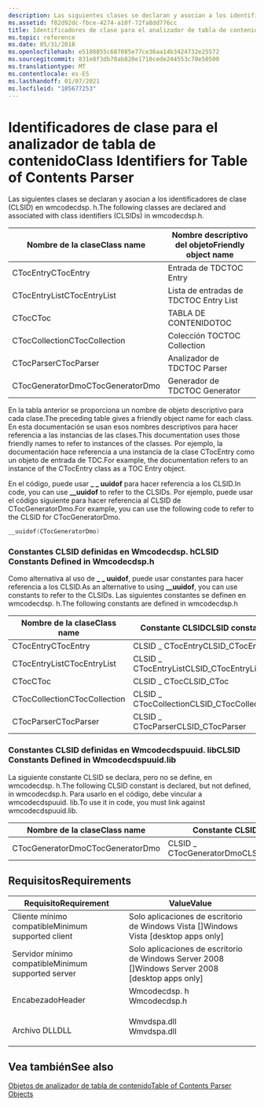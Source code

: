 ```yaml
---
description: Las siguientes clases se declaran y asocian a los identificadores de clase (CLSID) en wmcodecdsp. h.
ms.assetid: f82d92dc-fbce-4274-a10f-72fa8dd776cc
title: Identificadores de clase para el analizador de tabla de contenido (Wmcodecdsp. h)
ms.topic: reference
ms.date: 05/31/2018
ms.openlocfilehash: e5108855c687085e77ce36aa14b3424732e25572
ms.sourcegitcommit: 831e8f3db78ab820e1710cede244553c70e50500
ms.translationtype: MT
ms.contentlocale: es-ES
ms.lasthandoff: 01/07/2021
ms.locfileid: "105677253"
---
```

# <a name="class-identifiers-for-table-of-contents-parser"></a><span data-ttu-id="d8538-103">Identificadores de clase para el analizador de tabla de contenido</span><span class="sxs-lookup"><span data-stu-id="d8538-103">Class Identifiers for Table of Contents Parser</span></span>

<span data-ttu-id="d8538-104">Las siguientes clases se declaran y asocian a los identificadores de clase (CLSID) en wmcodecdsp. h.</span><span class="sxs-lookup"><span data-stu-id="d8538-104">The following classes are declared and associated with class identifiers (CLSIDs) in wmcodecdsp.h.</span></span>



| <span data-ttu-id="d8538-105">Nombre de la clase</span><span class="sxs-lookup"><span data-stu-id="d8538-105">Class name</span></span>       | <span data-ttu-id="d8538-106">Nombre descriptivo del objeto</span><span class="sxs-lookup"><span data-stu-id="d8538-106">Friendly object name</span></span> |
|------------------|----------------------|
| <span data-ttu-id="d8538-107">CTocEntry</span><span class="sxs-lookup"><span data-stu-id="d8538-107">CTocEntry</span></span>        | <span data-ttu-id="d8538-108">Entrada de TDC</span><span class="sxs-lookup"><span data-stu-id="d8538-108">TOC Entry</span></span>            |
| <span data-ttu-id="d8538-109">CTocEntryList</span><span class="sxs-lookup"><span data-stu-id="d8538-109">CTocEntryList</span></span>    | <span data-ttu-id="d8538-110">Lista de entradas de TDC</span><span class="sxs-lookup"><span data-stu-id="d8538-110">TOC Entry List</span></span>       |
| <span data-ttu-id="d8538-111">CToc</span><span class="sxs-lookup"><span data-stu-id="d8538-111">CToc</span></span>             | <span data-ttu-id="d8538-112">TABLA DE CONTENIDO</span><span class="sxs-lookup"><span data-stu-id="d8538-112">TOC</span></span>                  |
| <span data-ttu-id="d8538-113">CTocCollection</span><span class="sxs-lookup"><span data-stu-id="d8538-113">CTocCollection</span></span>   | <span data-ttu-id="d8538-114">Colección TOC</span><span class="sxs-lookup"><span data-stu-id="d8538-114">TOC Collection</span></span>       |
| <span data-ttu-id="d8538-115">CTocParser</span><span class="sxs-lookup"><span data-stu-id="d8538-115">CTocParser</span></span>       | <span data-ttu-id="d8538-116">Analizador de TDC</span><span class="sxs-lookup"><span data-stu-id="d8538-116">TOC Parser</span></span>           |
| <span data-ttu-id="d8538-117">CTocGeneratorDmo</span><span class="sxs-lookup"><span data-stu-id="d8538-117">CTocGeneratorDmo</span></span> | <span data-ttu-id="d8538-118">Generador de TDC</span><span class="sxs-lookup"><span data-stu-id="d8538-118">TOC Generator</span></span>        |



 

<span data-ttu-id="d8538-119">En la tabla anterior se proporciona un nombre de objeto descriptivo para cada clase.</span><span class="sxs-lookup"><span data-stu-id="d8538-119">The preceding table gives a friendly object name for each class.</span></span> <span data-ttu-id="d8538-120">En esta documentación se usan esos nombres descriptivos para hacer referencia a las instancias de las clases.</span><span class="sxs-lookup"><span data-stu-id="d8538-120">This documentation uses those friendly names to refer to instances of the classes.</span></span> <span data-ttu-id="d8538-121">Por ejemplo, la documentación hace referencia a una instancia de la clase CTocEntry como un objeto de entrada de TDC.</span><span class="sxs-lookup"><span data-stu-id="d8538-121">For example, the documentation refers to an instance of the CTocEntry class as a TOC Entry object.</span></span>

<span data-ttu-id="d8538-122">En el código, puede usar **\_ \_ uuidof** para hacer referencia a los CLSID.</span><span class="sxs-lookup"><span data-stu-id="d8538-122">In code, you can use **\_\_uuidof** to refer to the CLSIDs.</span></span> <span data-ttu-id="d8538-123">Por ejemplo, puede usar el código siguiente para hacer referencia al CLSID de CTocGeneratorDmo.</span><span class="sxs-lookup"><span data-stu-id="d8538-123">For example, you can use the following code to refer to the CLSID for CTocGeneratorDmo.</span></span>


```C++
__uuidof(CTocGeneratorDmo)
```



### <a name="clsid-constants-defined-in-wmcodecdsph"></a><span data-ttu-id="d8538-124">Constantes CLSID definidas en Wmcodecdsp. h</span><span class="sxs-lookup"><span data-stu-id="d8538-124">CLSID Constants Defined in Wmcodecdsp.h</span></span>

<span data-ttu-id="d8538-125">Como alternativa al uso de **\_ \_ uuidof**, puede usar constantes para hacer referencia a los CLSID.</span><span class="sxs-lookup"><span data-stu-id="d8538-125">As an alternative to using **\_\_uuidof**, you can use constants to refer to the CLSIDs.</span></span> <span data-ttu-id="d8538-126">Las siguientes constantes se definen en wmcodecdsp. h.</span><span class="sxs-lookup"><span data-stu-id="d8538-126">The following constants are defined in wmcodecdsp.h</span></span>



| <span data-ttu-id="d8538-127">Nombre de la clase</span><span class="sxs-lookup"><span data-stu-id="d8538-127">Class name</span></span>     | <span data-ttu-id="d8538-128">Constante CLSID</span><span class="sxs-lookup"><span data-stu-id="d8538-128">CLSID constant</span></span>        |
|----------------|-----------------------|
| <span data-ttu-id="d8538-129">CTocEntry</span><span class="sxs-lookup"><span data-stu-id="d8538-129">CTocEntry</span></span>      | <span data-ttu-id="d8538-130">CLSID \_ CTocEntry</span><span class="sxs-lookup"><span data-stu-id="d8538-130">CLSID\_CTocEntry</span></span>      |
| <span data-ttu-id="d8538-131">CTocEntryList</span><span class="sxs-lookup"><span data-stu-id="d8538-131">CTocEntryList</span></span>  | <span data-ttu-id="d8538-132">CLSID \_ CTocEntryList</span><span class="sxs-lookup"><span data-stu-id="d8538-132">CLSID\_CTocEntryList</span></span>  |
| <span data-ttu-id="d8538-133">CToc</span><span class="sxs-lookup"><span data-stu-id="d8538-133">CToc</span></span>           | <span data-ttu-id="d8538-134">CLSID \_ CToc</span><span class="sxs-lookup"><span data-stu-id="d8538-134">CLSID\_CToc</span></span>           |
| <span data-ttu-id="d8538-135">CTocCollection</span><span class="sxs-lookup"><span data-stu-id="d8538-135">CTocCollection</span></span> | <span data-ttu-id="d8538-136">CLSID \_ CTocCollection</span><span class="sxs-lookup"><span data-stu-id="d8538-136">CLSID\_CTocCollection</span></span> |
| <span data-ttu-id="d8538-137">CTocParser</span><span class="sxs-lookup"><span data-stu-id="d8538-137">CTocParser</span></span>     | <span data-ttu-id="d8538-138">CLSID \_ CTocParser</span><span class="sxs-lookup"><span data-stu-id="d8538-138">CLSID\_CTocParser</span></span>     |



 

### <a name="clsid-constants-defined-in-wmcodecdspuuidlib"></a><span data-ttu-id="d8538-139">Constantes CLSID definidas en Wmcodecdspuuid. lib</span><span class="sxs-lookup"><span data-stu-id="d8538-139">CLSID Constants Defined in Wmcodecdspuuid.lib</span></span>

<span data-ttu-id="d8538-140">La siguiente constante CLSID se declara, pero no se define, en wmcodecdsp. h.</span><span class="sxs-lookup"><span data-stu-id="d8538-140">The following CLSID constant is declared, but not defined, in wmcodecdsp.h.</span></span> <span data-ttu-id="d8538-141">Para usarlo en el código, debe vincular a wmcodecdspuuid. lib.</span><span class="sxs-lookup"><span data-stu-id="d8538-141">To use it in code, you must link against wmcodecdspuuid.lib.</span></span>



| <span data-ttu-id="d8538-142">Nombre de la clase</span><span class="sxs-lookup"><span data-stu-id="d8538-142">Class name</span></span>       | <span data-ttu-id="d8538-143">Constante CLSID</span><span class="sxs-lookup"><span data-stu-id="d8538-143">CLSID constant</span></span>          |
|------------------|-------------------------|
| <span data-ttu-id="d8538-144">CTocGeneratorDmo</span><span class="sxs-lookup"><span data-stu-id="d8538-144">CTocGeneratorDmo</span></span> | <span data-ttu-id="d8538-145">CLSID \_ CTocGeneratorDmo</span><span class="sxs-lookup"><span data-stu-id="d8538-145">CLSID\_CTocGeneratorDmo</span></span> |



 

## <a name="requirements"></a><span data-ttu-id="d8538-146">Requisitos</span><span class="sxs-lookup"><span data-stu-id="d8538-146">Requirements</span></span>



| <span data-ttu-id="d8538-147">Requisito</span><span class="sxs-lookup"><span data-stu-id="d8538-147">Requirement</span></span> | <span data-ttu-id="d8538-148">Value</span><span class="sxs-lookup"><span data-stu-id="d8538-148">Value</span></span> |
|-------------------------------------|-----------------------------------------------------------------------------------------|
| <span data-ttu-id="d8538-149">Cliente mínimo compatible</span><span class="sxs-lookup"><span data-stu-id="d8538-149">Minimum supported client</span></span><br/> | <span data-ttu-id="d8538-150">Solo aplicaciones de escritorio de Windows Vista \[\]</span><span class="sxs-lookup"><span data-stu-id="d8538-150">Windows Vista \[desktop apps only\]</span></span><br/>                                          |
| <span data-ttu-id="d8538-151">Servidor mínimo compatible</span><span class="sxs-lookup"><span data-stu-id="d8538-151">Minimum supported server</span></span><br/> | <span data-ttu-id="d8538-152">Solo aplicaciones de escritorio de Windows Server 2008 \[\]</span><span class="sxs-lookup"><span data-stu-id="d8538-152">Windows Server 2008 \[desktop apps only\]</span></span><br/>                                    |
| <span data-ttu-id="d8538-153">Encabezado</span><span class="sxs-lookup"><span data-stu-id="d8538-153">Header</span></span><br/>                   | <dl> <span data-ttu-id="d8538-154"><dt>Wmcodecdsp. h</dt></span><span class="sxs-lookup"><span data-stu-id="d8538-154"><dt>Wmcodecdsp.h</dt></span></span> </dl> |
| <span data-ttu-id="d8538-155">Archivo DLL</span><span class="sxs-lookup"><span data-stu-id="d8538-155">DLL</span></span><br/>                      | <dl> <span data-ttu-id="d8538-156"><dt>Wmvdspa.dll</dt></span><span class="sxs-lookup"><span data-stu-id="d8538-156"><dt>Wmvdspa.dll</dt></span></span> </dl>  |



## <a name="see-also"></a><span data-ttu-id="d8538-157">Vea también</span><span class="sxs-lookup"><span data-stu-id="d8538-157">See also</span></span>

<dl> <dt>

[<span data-ttu-id="d8538-158">Objetos de analizador de tabla de contenido</span><span class="sxs-lookup"><span data-stu-id="d8538-158">Table of Contents Parser Objects</span></span>](toc-parser-objects.md)
</dt> </dl>

 

 




